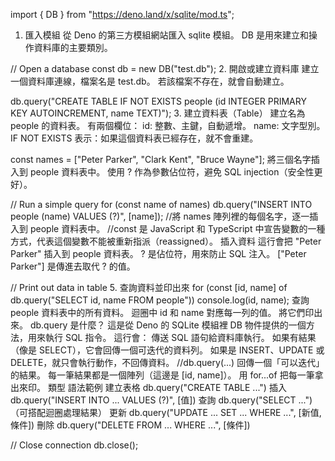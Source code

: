 import { DB } from "https://deno.land/x/sqlite/mod.ts";
1. 匯入模組
從 Deno 的第三方模組網站匯入 sqlite 模組。
DB 是用來建立和操作資料庫的主要類別。

// Open a database
const db = new DB("test.db");
2. 開啟或建立資料庫
建立一個資料庫連線，檔案名是 test.db。
若該檔案不存在，就會自動建立。

db.query("CREATE TABLE IF NOT EXISTS people (id INTEGER PRIMARY KEY AUTOINCREMENT, name TEXT)");
 3. 建立資料表（Table）
 建立名為 people 的資料表。
有兩個欄位：
id: 整數、主鍵，自動遞增。
name: 文字型別。
IF NOT EXISTS 表示：如果這個資料表已經存在，就不會重建。




const names = ["Peter Parker", "Clark Kent", "Bruce Wayne"];
將三個名字插入到 people 資料表中。
使用 ? 作為參數佔位符，避免 SQL injection（安全性更好）。



// Run a simple query
for (const name of names)
  db.query("INSERT INTO people (name) VALUES (?)", [name]);
//將 names 陣列裡的每個名字，逐一插入到 people 資料表中。
//const 是 JavaScript 和 TypeScript 中宣告變數的一種方式，代表這個變數不能被重新指派（reassigned）。
插入資料
這行會把 "Peter Parker" 插入到 people 資料表。
? 是佔位符，用來防止 SQL 注入。
["Peter Parker"] 是傳進去取代 ? 的值。


// Print out data in table 5. 查詢資料並印出來
for (const [id, name] of db.query("SELECT id, name FROM people"))
  console.log(id, name);
查詢 people 資料表中的所有資料。
迴圈中 id 和 name 對應每一列的值。
將它們印出來。
db.query 是什麼？
這是從 Deno 的 SQLite 模組裡 DB 物件提供的一個方法，用來執行 SQL 指令。
這行會：
傳送 SQL 語句給資料庫執行。
如果有結果（像是 SELECT），它會回傳一個可迭代的資料列。
如果是 INSERT、UPDATE 或 DELETE，就只會執行動作，不回傳資料。
//db.query(...) 回傳一個「可以迭代」的結果。
每一筆結果都是一個陣列（這邊是 [id, name]）。
用 for...of 把每一筆拿出來印。
類型	語法範例
建立表格	db.query("CREATE TABLE ...")
插入	db.query("INSERT INTO ... VALUES (?)", [值])
查詢	db.query("SELECT ...")（可搭配迴圈處理結果）
更新	db.query("UPDATE ... SET ... WHERE ...", [新值, 條件])
刪除	db.query("DELETE FROM ... WHERE ...", [條件])



// Close connection
db.close();
